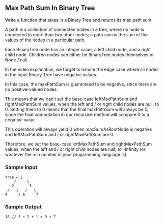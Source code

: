 
## Max Path Sum In Binary Tree

Write a function that takes in a Binary Tree and returns its max path sum.

A path is a collection of connected nodes in a tree, where no node is
connected to more than two other nodes; a path sum is the sum of the values of
the nodes in a particular path.

Each BinaryTree node has an integer value, a
left child node, and a right child node. Children
nodes can either be BinaryTree nodes themselves or
None / null.

In the video explanation, we forget to handle the edge case where all nodes in
the input Binary Tree have negative values.

In this case, the maxPathSum is guaranteed to be negative, since
there are no positive-valued nodes.

This means that we can't set the base-case
leftMaxPathSum and rightMaxPathSum values, when the
left and / or right child nodes are null, to 0. Setting them to 0
means that the final maxPathSum will always be 0, since the final
computation in our recursive method will compare 0 to a negative value.

This operation will always yield 0 when maxSumAsRootNode is
negative and leftMaxPathSum and / or
rightMaxPathSum are 0.

Therefore, we set the base-case leftMaxPathSum and
rightMaxPathSum values, when the left and / or right child nodes
are null, to -Infinity (or whatever the min number
in your programming language is).

### Sample Input
```
tree = 1
    /     \
   2       3
 /   \   /   \
4     5 6     7
```

### Sample Output
```
18 // 5 + 2 + 1 + 3 + 7
```
